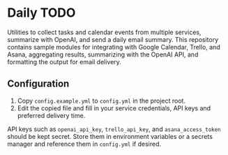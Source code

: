 # Daily TODO

Utilities to collect tasks and calendar events from multiple services, summarize
with OpenAI, and send a daily email summary. This repository contains sample
modules for integrating with Google Calendar, Trello, and Asana, aggregating
results, summarizing with the OpenAI API, and formatting the output for email
delivery.

## Configuration

1. Copy `config.example.yml` to `config.yml` in the project root.
2. Edit the copied file and fill in your service credentials, API keys and
   preferred delivery time.

API keys such as `openai_api_key`, `trello_api_key`, and `asana_access_token`
should be kept secret. Store them in environment variables or a secrets manager
and reference them in `config.yml` if desired.
